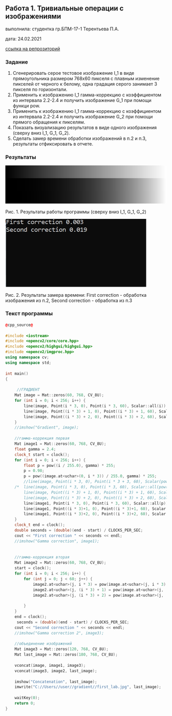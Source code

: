 ﻿## Работа 1. Тривиальные операции с изображениями
выполнила:  студентка гр.БПМ-17-1 Терентьева П.А.

дата: 24.02.2021

[ссылка на репрозиторий](https://mysvn.ru/pterenteva/Lab_01/)

### Задание
1. Сгенерировать серое тестовое изображение I_1 в виде прямоугольника размером 768х60 пикселя с плавным изменение пикселей от черного к белому, одна градация серого занимает 3 пикселя по горизонтали.
2. Применить  к изображению I_1 гамма-коррекцию с коэффициентом из интервала 2.2-2.4 и получить изображение G_1 при помощи функци pow.
3. Применить  к изображению I_1 гамма-коррекцию с коэффициентом из интервала 2.2-2.4 и получить изображение G_2 при помощи прямого обращения к пикселям.
4. Показать визуализацию результатов в виде одного изображения (сверху вниз I_1, G_1, G_2).
5. Сделать замер времени обработки изображений в п.2 и п.3, результаты отфиксировать в отчете.

### Результаты


![](first_lab.png)


Рис. 1. Результаты работы программы (сверху вниз I_1, G_1, G_2)



![](results.jpg)



Рис. 2. Результаты замера времени: First correction - обработка изображения из п.2, Second correction - обработка из п.3

### Текст программы

```cpp
@cpp_source@

#include <iostream>
#include <opencv2/core/core.hpp>
#include <opencv2/highgui/highgui.hpp>
#include <opencv2/imgproc.hpp>
using namespace cv;
using namespace std;

int main()
{
	
	 //ГРАДИЕНТ
	Mat image = Mat::zeros(60, 768, CV_8U);
	for (int i = 0; i < 256; i++) {
		line(image, Point(i * 3, 0), Point(i * 3, 60), Scalar::all(i));
		line(image, Point((i * 3) + 1, 0), Point((i * 3) + 1, 60), Scalar::all(i));
		line(image, Point((i * 3) + 2, 0), Point((i * 3) + 2, 60), Scalar::all(i));
	}
	//imshow("Gradient", image);

	//гамма-коррекция первая
	Mat image1 = Mat::zeros(60, 768, CV_8U);
	float gamma = 2.4;
	clock_t start = clock();
	for (int i = 0; i < 256; i++) {
		float p = pow((i / 255.0), gamma) * 255;
		p = 0.98;
		p = pow((image.at<uchar>(0, i * 3)) / 255.0, gamma) * 255;
		//line(image, Point(i * 3, 0), Point(i * 3 + 3, 60), Scalar(pow(i,0.98)),60);
	/*	line(image, Point(i * 3, 0), Point(i * 3, 60), Scalar::all(pow(i, 0.98)));
		line(image, Point((i * 3) + 1, 0), Point((i * 3) + 1, 60), Scalar::all(pow(i, 0.98)));
		line(image, Point((i * 3) + 2, 0), Point((i * 3) + 2, 60), Scalar::all(pow(i, 0.98)));*/
		line(image1, Point(i * 3, 0), Point(i * 3, 60), Scalar::all(p));
		line(image1, Point((i * 3)+1, 0), Point((i * 3)+1, 60), Scalar::all(p));
		line(image1, Point((i * 3)+2, 0), Point((i * 3)+2, 60), Scalar::all(p));
	}
	clock_t end = clock();
	double seconds = (double)(end - start) / CLOCKS_PER_SEC;
	cout << "First correction " << seconds << endl;
	//imshow("Gamma correction", image1);


	//гамма-коррекция вторая 
	Mat image2 = Mat::zeros(60, 768, CV_8U);
	start = clock();
	for (int i = 0; i < 256; i++) {
		for (int j = 0; j < 60; j++) {
			image2.at<uchar>(j, i * 3) = pow(image.at<uchar>(j, i * 3) / 255.0, gamma) * 255.0;
			image2.at<uchar>(j, (i * 3) + 1) = pow(image.at<uchar>(j, (i * 3) + 1) / 255.0, gamma) * 255.0;
			image2.at<uchar>(j, (i * 3) + 2) = pow(image.at<uchar>(j, (i * 3) + 2) / 255.0, gamma) * 255.0;
		
		}
	}
	end = clock();
	 seconds = (double)(end - start) / CLOCKS_PER_SEC;
	cout << "Second correction " << seconds << endl;
	//imshow("Gamma correction 2", image3);

	//объединение изображений
	Mat image3 = Mat::zeros(120, 768, CV_8U);
	Mat last_image = Mat::zeros(180, 768, CV_8U);

	vconcat(image, image1, image3);
	vconcat(image3, image2, last_image);

	imshow("Concatenation", last_image);
	imwrite("C://Users//user//gradient//first_lab.jpg", last_image);

	waitKey(0);
	return 0;
}


